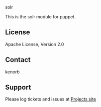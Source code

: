 solr

This is the solr module for puppet.

License
-------
Apache License, Version 2.0


Contact
-------
kenorb


Support
-------

Please log tickets and issues at [Projects site](https://github.com/kenorb/tomcat-solr)
